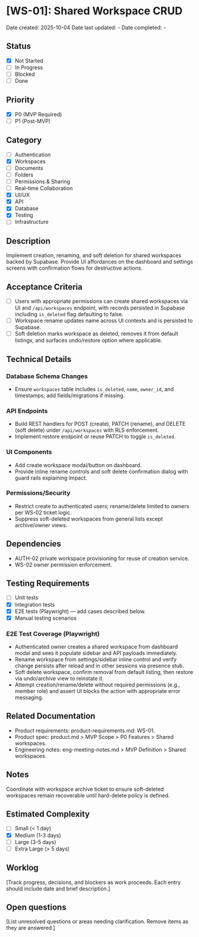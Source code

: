 # [WS-01]: Shared Workspace CRUD

Date created: 2025-10-04
Date last updated: -
Date completed: -

## Status

- [x] Not Started
- [ ] In Progress
- [ ] Blocked
- [ ] Done

## Priority

- [x] P0 (MVP Required)
- [ ] P1 (Post-MVP)

## Category

- [ ] Authentication
- [x] Workspaces
- [ ] Documents
- [ ] Folders
- [ ] Permissions & Sharing
- [ ] Real-time Collaboration
- [x] UI/UX
- [x] API
- [x] Database
- [x] Testing
- [ ] Infrastructure

## Description

Implement creation, renaming, and soft deletion for shared workspaces backed by Supabase. Provide UI affordances on the dashboard and settings screens with confirmation flows for destructive actions.

## Acceptance Criteria

- [ ] Users with appropriate permissions can create shared workspaces via UI and `/api/workspaces` endpoint, with records persisted in Supabase including `is_deleted` flag defaulting to false.
- [ ] Workspace rename updates name across UI contexts and is persisted to Supabase.
- [ ] Soft deletion marks workspace as deleted, removes it from default listings, and surfaces undo/restore option where applicable.

## Technical Details

### Database Schema Changes

- Ensure `workspaces` table includes `is_deleted`, `name`, `owner_id`, and timestamps; add fields/migrations if missing.

### API Endpoints

- Build REST handlers for POST (create), PATCH (rename), and DELETE (soft delete) under `/api/workspaces` with RLS enforcement.
- Implement restore endpoint or reuse PATCH to toggle `is_deleted`.

### UI Components

- Add create workspace modal/button on dashboard.
- Provide inline rename controls and soft delete confirmation dialog with guard rails explaining impact.

### Permissions/Security

- Restrict create to authenticated users; rename/delete limited to owners per WS-02 ticket logic.
- Suppress soft-deleted workspaces from general lists except archive/owner views.

## Dependencies

- AUTH-02 private workspace provisioning for reuse of creation service.
- WS-02 owner permission enforcement.

## Testing Requirements

- [ ] Unit tests
- [x] Integration tests
- [x] E2E tests (Playwright) — add cases described below.
- [x] Manual testing scenarios

### E2E Test Coverage (Playwright)

- Authenticated owner creates a shared workspace from dashboard modal and sees it populate sidebar and API payloads immediately.
- Rename workspace from settings/sidebar inline control and verify change persists after reload and in other sessions via presence stub.
- Soft delete workspace, confirm removal from default listing, then restore via undo/archive view to reinstate it.
- Attempt creation/rename/delete without required permissions (e.g., member role) and assert UI blocks the action with appropriate error messaging.

## Related Documentation

- Product requirements: product-requirements.md: WS-01.
- Product spec: product.md > MVP Scope > P0 Features > Shared workspaces.
- Engineering notes: eng-meeting-notes.md > MVP Definition > Shared workspaces.

## Notes

Coordinate with workspace archive ticket to ensure soft-deleted workspaces remain recoverable until hard-delete policy is defined.

## Estimated Complexity

- [ ] Small (< 1 day)
- [x] Medium (1-3 days)
- [ ] Large (3-5 days)
- [ ] Extra Large (> 5 days)

## Worklog

[Track progress, decisions, and blockers as work proceeds. Each entry should include date and brief description.]

## Open questions

[List unresolved questions or areas needing clarification. Remove items as they are answered.]
